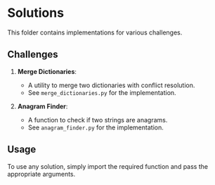 # Solutions

This folder contains implementations for various challenges.

## Challenges

1. **Merge Dictionaries**:
   - A utility to merge two dictionaries with conflict resolution.
   - See `merge_dictionaries.py` for the implementation.

2. **Anagram Finder**:
   - A function to check if two strings are anagrams.
   - See `anagram_finder.py` for the implementation.

## Usage

To use any solution, simply import the required function
and pass the appropriate arguments.
